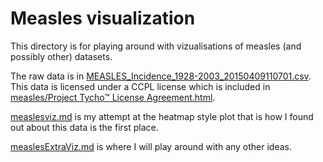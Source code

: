 Measles visualization
======================


This directory is for playing around with vizualisations of measles (and possibly other) datasets.

The raw data is in [MEASLES_Incidence_1928-2003_20150409110701.csv](MEASLES_Incidence_1928-2003_20150409110701.csv). This data is licensed under a CCPL license which is included in [measles/Project Tycho™ License Agreement.html](http://htmlpreview.github.io/?https://github.com/timcdlucas/statsforbios/blob/master/measles/Project%20Tycho%E2%84%A2%20License%20Agreement.html).


[measlesviz.md](measlesviz.md) is my attempt at the heatmap style plot that is how I found out about this data is the first place.

[measlesExtraViz.md](measlesExtraViz.md) is where I will play around with any other ideas.
